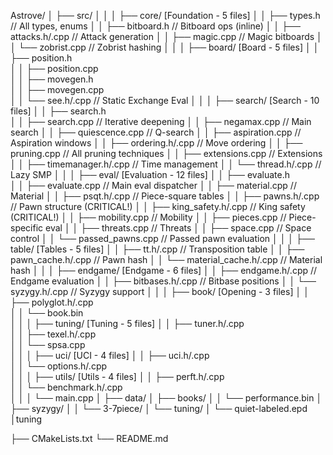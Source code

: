 Astrove/
│
├── src/
│   │
│   ├── core/                           [Foundation - 5 files]
│   │   ├── types.h                     // All types, enums
│   │   ├── bitboard.h                  // Bitboard ops (inline)
│   │   ├── attacks.h/.cpp              // Attack generation
│   │   ├── magic.cpp                   // Magic bitboards
│   │   └── zobrist.cpp                 // Zobrist hashing
│   │
│   ├── board/                          [Board - 5 files]
│   │   ├── position.h                  
│   │   ├── position.cpp                
│   │   ├── movegen.h                   
│   │   ├── movegen.cpp                 
│   │   └── see.h/.cpp                  // Static Exchange Eval
│   │
│   ├── search/                         [Search - 10 files]
│   │   ├── search.h                    
│   │   ├── search.cpp                  // Iterative deepening
│   │   ├── negamax.cpp                 // Main search
│   │   ├── quiescence.cpp              // Q-search
│   │   ├── aspiration.cpp              // Aspiration windows
│   │   ├── ordering.h/.cpp             // Move ordering
│   │   ├── pruning.cpp                 // All pruning techniques
│   │   ├── extensions.cpp              // Extensions
│   │   ├── timemanager.h/.cpp          // Time management
│   │   └── thread.h/.cpp               // Lazy SMP
│   │
│   ├── eval/                           [Evaluation - 12 files]
│   │   ├── evaluate.h                  
│   │   ├── evaluate.cpp                // Main eval dispatcher
│   │   ├── material.cpp                // Material
│   │   ├── psqt.h/.cpp                 // Piece-square tables
│   │   ├── pawns.h/.cpp                // Pawn structure (CRITICAL!)
│   │   ├── king_safety.h/.cpp          // King safety (CRITICAL!)
│   │   ├── mobility.cpp                // Mobility
│   │   ├── pieces.cpp                  // Piece-specific eval
│   │   ├── threats.cpp                 // Threats
│   │   ├── space.cpp                   // Space control
│   │   └── passed_pawns.cpp            // Passed pawn evaluation
│   │
│   ├── table/                          [Tables - 5 files]
│   │   ├── tt.h/.cpp                   // Transposition table
│   │   ├── pawn_cache.h/.cpp           // Pawn hash
│   │   └── material_cache.h/.cpp       // Material hash
│   │
│   ├── endgame/                        [Endgame - 6 files]
│   │   ├── endgame.h/.cpp              // Endgame evaluation
│   │   ├── bitbases.h/.cpp             // Bitbase positions
│   │   └── syzygy.h/.cpp               // Syzygy support
│   │
│   ├── book/                           [Opening - 3 files]
│   │   ├── polyglot.h/.cpp             
│   │   └── book.bin                    
│   │
│   ├── tuning/                         [Tuning - 5 files]
│   │   ├── tuner.h/.cpp                
│   │   ├── texel.h/.cpp                
│   │   └── spsa.cpp                    
│   │
│   ├── uci/                            [UCI - 4 files]
│   │   ├── uci.h/.cpp                  
│   │   └── options.h/.cpp              
│   │
│   ├── utils/                          [Utils - 4 files]
│   │   ├── perft.h/.cpp                
│   │   └── benchmark.h/.cpp            
│   │
│   └── main.cpp
│
├── data/
│   ├── books/
│   │   └── performance.bin
│   ├── syzygy/
│   │   └── 3-7piece/
│   └── tuning/
│       └── quiet-labeled.epd
│tuning

├── CMakeLists.txt
└── README.md
